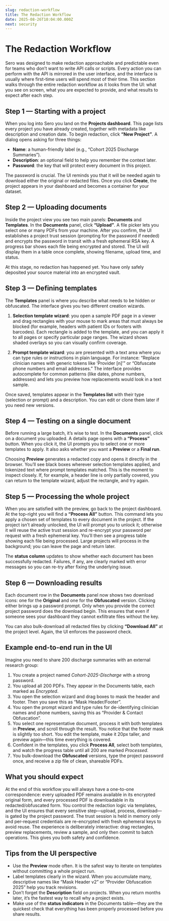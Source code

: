 ```yaml
---
slug: redaction-workflow
title: The Redaction Workflow
date: 2025-08-26T10:04:00.000Z
next: security
---
```


# The Redaction Workflow

Sero was designed to make redaction approachable and predictable even for teams who don’t want to write API calls or scripts. Every action you can perform with the API is mirrored in the user interface, and the interface is usually where first-time users will spend most of their time. This section walks through the entire redaction workflow as it looks from the UI: what you see on screen, what you are expected to provide, and what results to expect after each step.

## Step 1 — Starting with a project

When you log into Sero you land on the **Projects dashboard**. This page lists every project you have already created, together with metadata like description and creation date. To begin redaction, click **“New Project”**. A dialog opens asking for three things:

- **Name**: a human-friendly label (e.g., “Cohort 2025 Discharge Summaries”).
- **Description**: an optional field to help you remember the context later.
- **Password**: the key that will protect every document in this project.

The password is crucial. The UI reminds you that it will be needed again to download either the original or redacted files. Once you click **Create**, the project appears in your dashboard and becomes a container for your dataset.

## Step 2 — Uploading documents

Inside the project view you see two main panels: **Documents** and **Templates**. In the **Documents** panel, click **“Upload”**. A file picker lets you select one or many PDFs from your machine. After you confirm, the UI establishes a project trust session (prompting for the password if needed) and encrypts the password in transit with a fresh ephemeral RSA key. A progress bar shows each file being encrypted and stored. The UI will display them in a table once complete, showing filename, upload time, and status.

At this stage, no redaction has happened yet. You have only safely deposited your source material into an encrypted vault.

## Step 3 — Defining templates

The **Templates** panel is where you describe what needs to be hidden or obfuscated. The interface gives you two different creation wizards.

1. **Selection template wizard**: you open a sample PDF page in a viewer and drag rectangles with your mouse to mark areas that must always be blocked (for example, headers with patient IDs or footers with barcodes). Each rectangle is added to the template, and you can apply it to all pages or specify particular page ranges. The wizard shows shaded overlays so you can visually confirm coverage.

2. **Prompt template wizard**: you are presented with a text area where you can type rules or instructions in plain language. For instance: “Replace clinician names with generic tokens like ‘Provider [n]’” or “Obfuscate phone numbers and email addresses.” The interface provides autocomplete for common patterns (like dates, phone numbers, addresses) and lets you preview how replacements would look in a text sample.

Once saved, templates appear in the **Templates list** with their type (selection or prompt) and a description. You can edit or clone them later if you need new versions.

## Step 4 — Testing on a single document

Before running a large batch, it’s wise to test. In the **Documents** panel, click on a document you uploaded. A details page opens with a **“Process”** button. When you click it, the UI prompts you to select one or more templates to apply. It also asks whether you want a **Preview** or a **Final run**.

Choosing **Preview** generates a redacted copy and opens it directly in the browser. You’ll see black boxes wherever selection templates applied, and tokenized text where prompt templates matched. This is the moment to inspect closely. If, for example, a header line is only partially covered, you can return to the template wizard, adjust the rectangle, and try again.

## Step 5 — Processing the whole project

When you are satisfied with the preview, go back to the project dashboard. At the top-right you will find a **“Process All”** button. This command lets you apply a chosen set of templates to every document in the project. If the project isn’t already unlocked, the UI will prompt you to unlock it; otherwise it will reuse the active trust session and re-encrypt your password per request with a fresh ephemeral key. You’ll then see a progress table showing each file being processed. Large projects will process in the background; you can leave the page and return later.

The **status column** updates to show whether each document has been successfully redacted. Failures, if any, are clearly marked with error messages so you can re-try after fixing the underlying issue.

## Step 6 — Downloading results

Each document row in the **Documents** panel now shows two download icons: one for the **Original** and one for the **Obfuscated** version. Clicking either brings up a password prompt. Only when you provide the correct project password does the download begin. This ensures that even if someone sees your dashboard they cannot exfiltrate files without the key.

You can also bulk-download all redacted files by clicking **“Download All”** at the project level. Again, the UI enforces the password check.

## Example end-to-end run in the UI

Imagine you need to share 200 discharge summaries with an external research group:

1. You create a project named *Cohort-2025-Discharge* with a strong password.
2. You upload all 200 PDFs. They appear in the Documents table, each marked as *Encrypted*.
3. You open the selection wizard and drag boxes to mask the header and footer. Then you save this as “Mask Header/Footer”.
4. You open the prompt wizard and type rules for de-identifying clinician names and phone numbers, saving this as “Provider & Contact Obfuscation”.
5. You select one representative document, process it with both templates in **Preview**, and scroll through the result. You notice that the footer mask is slightly too short. You edit the template, make it 20px taller, and preview again—this time everything is covered.
6. Confident in the templates, you click **Process All**, select both templates, and watch the progress table until all 200 are marked *Processed*.
7. You bulk-download the **Obfuscated** versions, type the project password once, and receive a zip file of clean, shareable PDFs.

## What you should expect

At the end of this workflow you will always have a one-to-one correspondence: every uploaded PDF remains available in its encrypted original form, and every processed PDF is downloadable in its redacted/obfuscated form. You control the redaction logic via templates, and the UI ensures that every sensitive step—upload, process, download—is gated by the project password. The trust session is held in memory only and per-request credentials are re-encrypted with fresh ephemeral keys to avoid reuse. The experience is deliberately interactive: drag rectangles, preview replacements, review a sample, and only then commit to batch operations. This gives you both safety and confidence.

## Tips from the UI perspective

- Use the **Preview** mode often. It is the safest way to iterate on templates without committing a whole project run.
- Label templates clearly in the wizard. When you accumulate many, descriptive names like “Mask Header v2” or “Provider Obfuscation 2025” help you track revisions.
- Don’t forget the **Description** field on projects. When you return months later, it’s the fastest way to recall why a project exists.
- Make use of the **status indicators** in the Documents table—they are the quickest check that everything has been properly processed before you share results.
